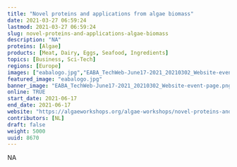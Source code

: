 ```yaml
---
title: "Novel proteins and applications from algae biomass"
date: 2021-03-27 06:59:24
lastmod: 2021-03-27 06:59:24
slug: novel-proteins-and-applications-algae-biomass
description: "NA"
proteins: [Algae]
products: [Meat, Dairy, Eggs, Seafood, Ingredients]
topics: [Business, Sci-Tech]
regions: [Europe]
images: ["eabalogo.jpg","EABA_TechWeb-June17-2021_20210302_Website-event-page.png"]
featured_image: "eabalogo.jpg"
banner_image: "EABA_TechWeb-June17-2021_20210302_Website-event-page.png"
online: TRUE
start_date: 2021-06-17
end_date: 2021-06-17
website: "https://algaeworkshops.org/algae-workshops/novel-proteins-and-applications-from-algae-biomass/"
contributors: [NL]
draft: false
weight: 5000
uuid: 8670
---
```

NA
